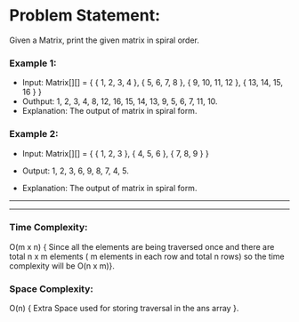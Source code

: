 # Problem Statement: 
Given a Matrix, print the given matrix in spiral order.

### Example 1:
- Input: Matrix[][] = { { 1, 2, 3, 4 },
		      { 5, 6, 7, 8 },
		      { 9, 10, 11, 12 },
	              { 13, 14, 15, 16 } }
- Outhput: 1, 2, 3, 4, 8, 12, 16, 15, 14, 13, 9, 5, 6, 7, 11, 10.
- Explanation: The output of matrix in spiral form.

### Example 2:
- Input: Matrix[][] = { { 1, 2, 3 },
	              { 4, 5, 6 },
		      { 7, 8, 9 } }
			    
- Output: 1, 2, 3, 6, 9, 8, 7, 4, 5.
- Explanation: The output of matrix in spiral form.

---

---

### Time Complexity:
O(m x n) { Since all the elements are being traversed once and there are total n x m elements ( m elements in each row and total n rows) so the time complexity will be O(n x m)}.

### Space Complexity: 
O(n) { Extra Space used for storing traversal in the ans array }.




